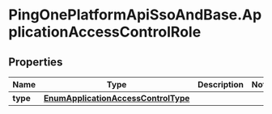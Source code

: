 # PingOnePlatformApiSsoAndBase.ApplicationAccessControlRole

## Properties

Name | Type | Description | Notes
------------ | ------------- | ------------- | -------------
**type** | [**EnumApplicationAccessControlType**](EnumApplicationAccessControlType.md) |  | 



